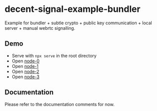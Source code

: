 # decent-signal-example-bundler

Example for bundler + subtle crypto + public key communication + local server + manual webrtc signalling.

## Demo

* Serve with `npx serve` in the root directory
* Open [node-0](http://localhost:5000/examples/bundler/?id=0)
* Open [node-1](http://localhost:5000/examples/bundler/?id=1)
* Open [node-2](http://localhost:5000/examples/bundler/?id=2)
* Open [node-3](http://localhost:5000/examples/bundler/?id=3)

## Documentation

Please refer to the documentation comments for now.
